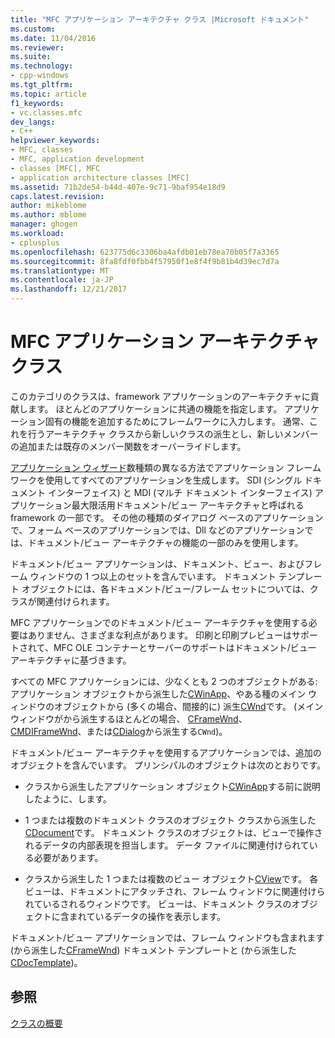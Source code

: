 ```yaml
---
title: "MFC アプリケーション アーキテクチャ クラス |Microsoft ドキュメント"
ms.custom: 
ms.date: 11/04/2016
ms.reviewer: 
ms.suite: 
ms.technology:
- cpp-windows
ms.tgt_pltfrm: 
ms.topic: article
f1_keywords:
- vc.classes.mfc
dev_langs:
- C++
helpviewer_keywords:
- MFC, classes
- MFC, application development
- classes [MFC], MFC
- application architecture classes [MFC]
ms.assetid: 71b2de54-b44d-407e-9c71-9baf954e18d9
caps.latest.revision: 
author: mikeblome
ms.author: mblome
manager: ghogen
ms.workload:
- cplusplus
ms.openlocfilehash: 623775d6c3306ba4afdb01eb78ea70b05f7a3365
ms.sourcegitcommit: 8fa8fdf0fbb4f57950f1e8f4f9b81b4d39ec7d7a
ms.translationtype: MT
ms.contentlocale: ja-JP
ms.lasthandoff: 12/21/2017
---
```

# <a name="mfc-application-architecture-classes"></a>MFC アプリケーション アーキテクチャ クラス
このカテゴリのクラスは、framework アプリケーションのアーキテクチャに貢献します。 ほとんどのアプリケーションに共通の機能を指定します。 アプリケーション固有の機能を追加するためにフレームワークに入力します。 通常、これを行うアーキテクチャ クラスから新しいクラスの派生とし、新しいメンバーの追加または既存のメンバー関数をオーバーライドします。  
  
 [アプリケーション ウィザード](../mfc/reference/mfc-application-wizard.md)数種類の異なる方法でアプリケーション フレームワークを使用してすべてのアプリケーションを生成します。 SDI (シングル ドキュメント インターフェイス) と MDI (マルチ ドキュメント インターフェイス) アプリケーション最大限活用ドキュメント/ビュー アーキテクチャと呼ばれる framework の一部です。 その他の種類のダイアログ ベースのアプリケーションで、フォーム ベースのアプリケーションでは、Dll などのアプリケーションでは、ドキュメント/ビュー アーキテクチャの機能の一部のみを使用します。  
  
 ドキュメント/ビュー アプリケーションは、ドキュメント、ビュー、およびフレーム ウィンドウの 1 つ以上のセットを含んでいます。 ドキュメント テンプレート オブジェクトには、各ドキュメント/ビュー/フレーム セットについては、クラスが関連付けられます。  
  
 MFC アプリケーションでのドキュメント/ビュー アーキテクチャを使用する必要はありません、さまざまな利点があります。 印刷と印刷プレビューはサポートされて、MFC OLE コンテナーとサーバーのサポートはドキュメント/ビュー アーキテクチャに基づきます。  
  
 すべての MFC アプリケーションには、少なくとも 2 つのオブジェクトがある: アプリケーション オブジェクトから派生した[CWinApp](../mfc/reference/cwinapp-class.md)、やある種のメイン ウィンドウのオブジェクトから (多くの場合、間接的に) 派生[CWnd](../mfc/reference/cwnd-class.md)です。 (メイン ウィンドウがから派生するほとんどの場合、 [CFrameWnd](../mfc/reference/cframewnd-class.md)、 [CMDIFrameWnd](../mfc/reference/cmdiframewnd-class.md)、または[CDialog](../mfc/reference/cdialog-class.md)から派生する`CWnd`)。  
  
 ドキュメント/ビュー アーキテクチャを使用するアプリケーションでは、追加のオブジェクトを含んでいます。 プリンシパルのオブジェクトは次のとおりです。  
  
-   クラスから派生したアプリケーション オブジェクト[CWinApp](../mfc/reference/cwinapp-class.md)する前に説明したように、します。  
  
-   1 つまたは複数のドキュメント クラスのオブジェクト クラスから派生した[CDocument](../mfc/reference/cdocument-class.md)です。 ドキュメント クラスのオブジェクトは、ビューで操作されるデータの内部表現を担当します。 データ ファイルに関連付けられている必要があります。  
  
-   クラスから派生した 1 つまたは複数のビュー オブジェクト[CView](../mfc/reference/cview-class.md)です。 各ビューは、ドキュメントにアタッチされ、フレーム ウィンドウに関連付けられているされるウィンドウです。 ビューは、ドキュメント クラスのオブジェクトに含まれているデータの操作を表示します。  
  
 ドキュメント/ビュー アプリケーションでは、フレーム ウィンドウも含まれます (から派生した[CFrameWnd](../mfc/reference/cframewnd-class.md)) ドキュメント テンプレートと (から派生した[CDocTemplate](../mfc/reference/cdoctemplate-class.md))。  
  
## <a name="see-also"></a>参照  
 [クラスの概要](../mfc/class-library-overview.md)

